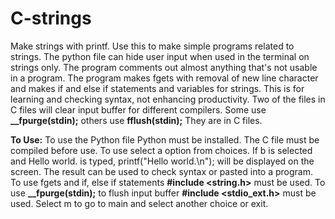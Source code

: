 # C-strings
Make strings with printf.
Use this to make simple programs related to strings.
The python file can hide user input when used in the terminal on strings only.
The program comments out almost anything that's not usable in a program.
The program  makes fgets with removal of new line character
and makes if and else if statements and variables for strings.
This is for learning and checking syntax, not enhancing productivity.
Two of the files in C files will clear input buffer for different compilers.
Some use **__fpurge(stdin);**  others use **fflush(stdin);** They are in C files.

**To Use:**
To use the Python file Python must be installed. The C file must be compiled
before use.
To use select a option from choices. If b is selected and Hello world. is typed,
printf("Hello world.\n"); will be displayed on the screen.
The result can be used to check syntax or pasted into a program.
To use fgets and if, else if statements   **#include <string.h>**   must be used.
To use    **__fpurge(stdin);**  to flush input buffer  **#include <stdio_ext.h>**    must be used.
Select m to go to main and select another choice or exit.
